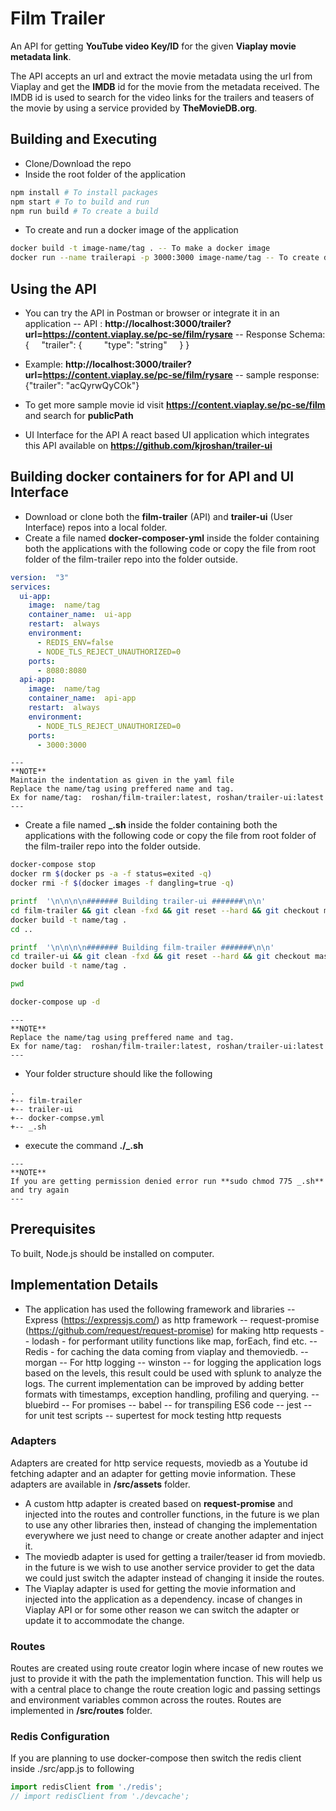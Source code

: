 # Film Trailer

An API for getting **YouTube video Key/ID** for the given **Viaplay movie metadata link**.

The API accepts an url and extract the movie metadata using the url from Viaplay and get the **IMDB** id for the movie from the metadata received. The IMDB id is used to search for the video links for the trailers and teasers of the movie by using a service provided by **TheMovieDB.org**.

## Building and Executing

* Clone/Download the repo
* Inside the root folder of the application
```bash
npm install # To install packages
npm start # To to build and run
npm run build # To create a build
```
* To create and run a docker image of the application
```bash
docker build -t image-name/tag . -- To make a docker image
docker run --name trailerapi -p 3000:3000 image-name/tag -- To create docker container
```
## Using the API

* You can try the API in Postman or browser or integrate it in an application
-- API :  **http://localhost:3000/trailer?url=https://content.viaplay.se/pc-se/film/rysare**
-- Response Schema:
{
&nbsp;&nbsp;&nbsp;&nbsp;"trailer": {
&nbsp;&nbsp;&nbsp;&nbsp;&nbsp;&nbsp;&nbsp;&nbsp;"type": "string"
&nbsp;&nbsp;&nbsp;&nbsp;}
}

* Example:  **http://localhost:3000/trailer?url=https://content.viaplay.se/pc-se/film/rysare**
-- sample response: {"trailer": "acQyrwQyCOk"}
* To get more sample movie id visit **https://content.viaplay.se/pc-se/film** and search for **publicPath**

* UI Interface for the API
A react based UI application which integrates this API available on **https://github.com/kjroshan/trailer-ui**

## Building docker containers for for API and UI Interface

* Download or clone both the **film-trailer** (API) and **trailer-ui** (User Interface) repos into a local folder.
 * Create a file named **docker-composer-yml** inside the folder containing both the applications with the following code or copy the file from root folder of the film-trailer repo into the folder outside.
```yaml
version:  "3"
services:
  ui-app:
    image:  name/tag
    container_name:  ui-app
    restart:  always
    environment:
      - REDIS_ENV=false
      - NODE_TLS_REJECT_UNAUTHORIZED=0
    ports:
      - 8080:8080
  api-app:
    image:  name/tag
    container_name:  api-app
    restart:  always
    environment:
      - NODE_TLS_REJECT_UNAUTHORIZED=0
    ports:
      - 3000:3000
```
```
---
**NOTE**
Maintain the indentation as given in the yaml file
Replace the name/tag using preffered name and tag.
Ex for name/tag:  roshan/film-trailer:latest, roshan/trailer-ui:latest
---
```

* Create a file named **_.sh** inside the folder containing both the applications with the following code or copy the file from root folder of the film-trailer repo into the folder outside.
```bash
docker-compose stop
docker rm $(docker ps -a -f status=exited -q)
docker rmi -f $(docker images -f dangling=true -q)

printf  '\n\n\n\n####### Building trailer-ui #######\n\n'
cd film-trailer && git clean -fxd && git reset --hard && git checkout master && git clean -fxd && git reset --hard
docker build -t name/tag .
cd ..

printf  '\n\n\n\n####### Building film-trailer #######\n\n'
cd trailer-ui && git clean -fxd && git reset --hard && git checkout master && git clean -fxd && git reset --hard
docker build -t name/tag .

pwd

docker-compose up -d
```
```
---
**NOTE**
Replace the name/tag using preffered name and tag.
Ex for name/tag:  roshan/film-trailer:latest, roshan/trailer-ui:latest
---
```
* Your folder structure should like the following
```
.
+-- film-trailer
+-- trailer-ui
+-- docker-compse.yml
+-- _.sh
```
* execute the command **./_.sh**
```
---
**NOTE**
If you are getting permission denied error run **sudo chmod 775 _.sh** and try again
---
```

## Prerequisites

To built, Node.js should be installed on computer.

##  Implementation Details

* The application has used the following framework and libraries
-- Express (https://expressjs.com/) as http framework
-- request-promise (https://github.com/request/request-promise) for making http requests
-- lodash - for performant utility functions like map, forEach, find etc.
-- Redis - for caching the data coming from viaplay and themoviedb.
-- morgan -- For http logging
-- winston -- for logging the application logs based on the levels, this result could be used with splunk to analyze the logs. The current implementation can be improved by adding better formats with timestamps, exception handling, profiling and querying.
-- bluebird -- For promises
-- babel -- for transpiling ES6 code
-- jest -- for unit test scripts
-- supertest for mock testing http requests

### Adapters
Adapters are created for http service requests, moviedb as a Youtube id fetching adapter and an adapter for getting movie information. These adapters are available in **/src/assets** folder.

* A custom http adapter is created based on **request-promise** and injected into the routes and controller functions, in the future is we plan to use any other libraries then, instead of changing the implementation everywhere we just need to change or create another adapter and inject it.
* The moviedb adapter is used for getting a trailer/teaser id from moviedb. in the future is we wish to use another service provider to get the data we could just switch the adapter instead of changing it inside the routes.
* The Viaplay adapter is used for getting the movie information and injected into the application as a dependency. incase of changes in Viaplay API or for some other reason we can switch the adapter or update it to accommodate the change.

### Routes
Routes are created using route creator login where incase of new routes we just to provide it with the path the implementation function. This will help us with a central place to change the route creation logic and  passing settings and environment variables common across the routes. Routes are implemented in **/src/routes** folder.

###  Redis Configuration
If you are planning to use docker-compose then switch the redis client inside ./src/app.js to following
```js
import redisClient from './redis';
// import redisClient from './devcache';
```


